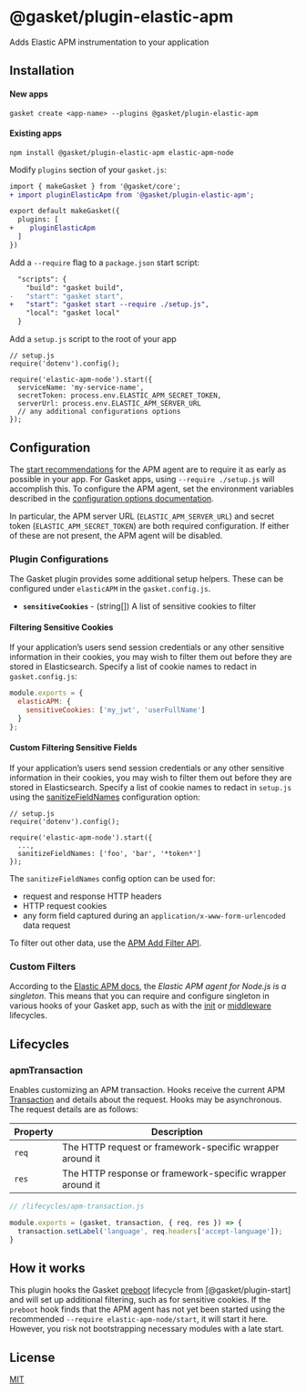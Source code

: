 # @gasket/plugin-elastic-apm

Adds Elastic APM instrumentation to your application

## Installation

#### New apps

```
gasket create <app-name> --plugins @gasket/plugin-elastic-apm
```

#### Existing apps

```
npm install @gasket/plugin-elastic-apm elastic-apm-node
```

Modify `plugins` section of your `gasket.js`:

```diff
import { makeGasket } from '@gasket/core';
+ import pluginElasticApm from '@gasket/plugin-elastic-apm';

export default makeGasket({
  plugins: [
+    pluginElasticApm
  ]
})
```

Add a `--require` flag to a `package.json` start script:

```diff
  "scripts": {
    "build": "gasket build",
-   "start": "gasket start",
+   "start": "gasket start --require ./setup.js",
    "local": "gasket local"
  }
```

Add a `setup.js` script to the root of your app

```
// setup.js
require('dotenv').config();

require('elastic-apm-node').start({
  serviceName: 'my-service-name',
  secretToken: process.env.ELASTIC_APM_SECRET_TOKEN,
  serverUrl: process.env.ELASTIC_APM_SERVER_URL
  // any additional configurations options
});
```

## Configuration

The [start recommendations] for the APM agent are to require it as early as
possible in your app. For Gasket apps, using `--require ./setup.js`
will accomplish this. To configure the APM agent, set the environment variables
described in the [configuration options documentation].

In particular, the APM server URL (`ELASTIC_APM_SERVER_URL`) and secret token
(`ELASTIC_APM_SECRET_TOKEN`) are both required configuration. If either of these
are not present, the APM agent will be disabled.


### Plugin Configurations

The Gasket plugin provides some additional setup helpers. These can be
configured under `elasticAPM` in the `gasket.config.js`.

- **`sensitiveCookies`** - (string[]) A list of sensitive cookies to filter

#### Filtering Sensitive Cookies

If your application’s users send session credentials or any other sensitive
information in their cookies, you may wish to filter them out before they are
stored in Elasticsearch. Specify a list of cookie names to redact in
`gasket.config.js`:

```js
module.exports = {
  elasticAPM: {
    sensitiveCookies: ['my_jwt', 'userFullName']
  }
};
```

#### Custom Filtering Sensitive Fields

If your application’s users send session credentials or any other sensitive
information in their cookies, you may wish to filter them out before they are
stored in Elasticsearch. Specify a list of cookie names to redact in
`setup.js` using the [sanitizeFieldNames] configuration option:

```
// setup.js
require('dotenv').config();

require('elastic-apm-node').start({
  ...,
  sanitizeFieldNames: ['foo', 'bar', '*token*']
});
```

The `sanitizeFieldNames` config option can be used for:
- request and response HTTP headers
- HTTP request cookies
- any form field captured during an `application/x-www-form-urlencoded` data request

To filter out other data, use the [APM Add Filter API].

### Custom Filters

According to the [Elastic APM docs], the _Elastic APM agent for Node.js is a
singleton_. This means that you can require and configure singleton in various
hooks of your Gasket app, such as with the [init] or [middleware] lifecycles.

## Lifecycles

### apmTransaction

Enables customizing an APM transaction. Hooks receive the current APM
[Transaction] and details about the request. Hooks may be asynchronous. The
request details are as follows:

| Property | Description |
|----------|-------------|
| `req`    | The HTTP request or framework-specific wrapper around it |
| `res`    | The HTTP response or framework-specific wrapper around it |

```javascript
// /lifecycles/apm-transaction.js

module.exports = (gasket, transaction, { req, res }) => {
  transaction.setLabel('language', req.headers['accept-language']);
}
```

## How it works

This plugin hooks the Gasket [preboot] lifecycle from [@gasket/plugin-start] and
will set up additional filtering, such as for sensitive cookies. If the
`preboot` hook finds that the APM agent has not yet been started using the
recommended `--require elastic-apm-node/start`, it will start it here. However,
you risk not bootstrapping necessary modules with a late start.

## License

[MIT](./LICENSE.md)

<!-- LINKS -->

[preboot]:/packages/gasket-plugin-start/README.md#preboot
[init]:packages/gasket-plugin-command/README.md#init
[middleware]:/packages/gasket-plugin-express/README.md#middleware
[configuration options documentation]:https://www.elastic.co/guide/en/apm/agent/nodejs/current/configuration.html
[start recommendations]:https://www.elastic.co/guide/en/apm/agent/nodejs/master/agent-api.html#apm-start
[Elastic APM docs]:https://www.elastic.co/guide/en/apm/agent/nodejs/master/agent-api.html
[sanitizeFieldNames]:https://www.elastic.co/guide/en/apm/agent/nodejs/4.x/configuration.html#sanitize-field-names
[APM Add Filter API]:https://www.elastic.co/guide/en/apm/agent/nodejs/4.x/agent-api.html#apm-add-filter
[Transaction]:(https://www.elastic.co/guide/en/apm/agent/nodejs/current/transaction-api.html)

